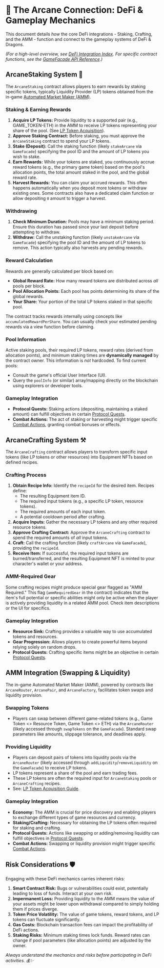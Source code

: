 # 🔮 The Arcane Connection: DeFi & Gameplay Mechanics

This document details *how* the core DeFi integrations - Staking, Crafting, and the AMM - function and connect to the gameplay systems of DeFi & Dragons.

*(For a high-level overview, see [DeFi Integration Index](./index.md). For specific contract functions, see the [GameFacade API Reference](../api-reference/game-facade.md).)*

## ArcaneStaking System 🏦

The `ArcaneStaking` contract allows players to earn rewards by staking specific tokens, typically Liquidity Provider (LP) tokens obtained from the in-game [Automated Market Maker (AMM)](./lp-token-acquisition.md).

### Staking & Earning Rewards

1.  **Acquire LP Tokens:** Provide liquidity to a supported pair (e.g., GAME_TOKEN-ETH) in the AMM to receive LP tokens representing your share of the pool. (See [LP Token Acquisition](./lp-token-acquisition.md)).
2.  **Approve Staking Contract:** Before staking, you must approve the `ArcaneStaking` contract to spend your LP tokens.
3.  **Stake (Deposit):** Call the staking function (likely `stakeArcane` via `GameFacade`) specifying the pool ID and the amount of LP tokens you wish to stake.
4.  **Earn Rewards:** While your tokens are staked, you continuously accrue reward tokens (e.g., the primary game token) based on the pool's allocation points, the total amount staked in the pool, and the global reward rate.
5.  **Harvest Rewards:** You can claim your accrued rewards. This often happens automatically when you deposit more tokens or withdraw existing ones. Some contracts also have a dedicated claim function or allow depositing `0` amount to trigger a harvest.

### Withdrawing

1.  **Check Minimum Duration:** Pools may have a minimum staking period. Ensure this duration has passed since your last deposit before attempting to withdraw.
2.  **Withdraw:** Call the unstaking function (likely `unstakeArcane` via `GameFacade`) specifying the pool ID and the amount of LP tokens to remove. This action typically also harvests any pending rewards.

### Reward Calculation

Rewards are generally calculated per block based on:

-   **Global Reward Rate:** How many reward tokens are distributed across *all* pools per block.
-   **Pool Allocation Points:** Each pool has points determining its share of the global rewards.
-   **Your Share:** Your portion of the total LP tokens staked in that specific pool.

The contract tracks rewards internally using concepts like `accumulatedRewardPerShare`. You can usually check your estimated pending rewards via a view function before claiming.

### Pool Information

Active staking pools, their required LP tokens, reward rates (derived from allocation points), and minimum staking times are **dynamically managed** by the contract owner. This information is *not* hardcoded. To find current pools:

-   Consult the game's official User Interface (UI).
-   Query the `poolInfo` (or similar) array/mapping directly on the blockchain using explorers or developer tools.

### Gameplay Integration

-   **Protocol Quests:** Staking actions (depositing, maintaining a staked amount) can fulfill objectives in certain [Protocol Quests](../api-reference/quest.md#protocol-quests-protocolquestsol).
-   **Combat Actions:** The act of staking or harvesting might trigger specific [Combat Actions](../api-reference/combat.md#combat-actions-sol-), granting combat bonuses or effects.

## ArcaneCrafting System ⚒️

The `ArcaneCrafting` contract allows players to transform specific input tokens (like LP tokens or other resources) into Equipment NFTs based on defined recipes.

### Crafting Process

1.  **Obtain Recipe Info:** Identify the `recipeId` for the desired item. Recipes define:
    *   The resulting Equipment item ID.
    *   The required input tokens (e.g., a specific LP token, resource tokens).
    *   The required amounts of each input token.
    *   A potential cooldown period after crafting.
2.  **Acquire Inputs:** Gather the necessary LP tokens and any other required resource tokens.
3.  **Approve Crafting Contract:** Approve the `ArcaneCrafting` contract to spend the required amounts of *all* input tokens.
4.  **Craft:** Call the crafting function (likely `craftArcane` via `GameFacade`), providing the `recipeId`.
5.  **Receive Item:** If successful, the required input tokens are burned/transferred, and the resulting Equipment NFT is minted to your character's wallet or your address.

### AMM-Required Gear

Some crafting recipes might produce special gear flagged as "AMM Required." This flag (`ammRequiredGear` in the contract) indicates that the item's full potential or specific abilities might only be active when the player is actively providing liquidity in a related AMM pool. Check item descriptions or the UI for specifics.

### Gameplay Integration

-   **Resource Sink:** Crafting provides a valuable way to use accumulated tokens and resources.
-   **Gear Progression:** Allows players to create powerful items beyond relying solely on random drops.
-   **Protocol Quests:** Crafting specific items might be an objective in certain [Protocol Quests](../api-reference/quest.md#protocol-quests-protocolquestsol).

## AMM Integration (Swapping & Liquidity)

The in-game Automated Market Maker (AMM), powered by contracts like `ArcaneRouter`, `ArcanePair`, and `ArcaneFactory`, facilitates token swaps and liquidity provision.

### Swapping Tokens

-   Players can swap between different game-related tokens (e.g., Game Token <> Resource Token, Game Token <> ETH) via the `ArcaneRouter` (likely accessed through `swapTokens` on the `GameFacade`). Standard swap parameters like amounts, slippage tolerance, and deadlines apply.

### Providing Liquidity

-   Players can deposit pairs of tokens into liquidity pools via the `ArcaneRouter` (likely accessed through `addLiquidity`/`removeLiquidity` on the `GameFacade`) to receive LP tokens.
-   LP tokens represent a share of the pool and earn trading fees.
-   These LP tokens are often the required input for `ArcaneStaking` pools or `ArcaneCrafting` recipes.
-   See: [LP Token Acquisition Guide](./lp-token-acquisition.md).

### Gameplay Integration

-   **Economy:** The AMM is crucial for price discovery and enabling players to exchange different types of game resources and currency.
-   **Staking/Crafting:** Necessary for obtaining the LP tokens often required for staking and crafting.
-   **Protocol Quests:** Actions like swapping or adding/removing liquidity can fulfill objectives in [Protocol Quests](../api-reference/quest.md#protocol-quests-protocolquestsol).
-   **Combat Actions:** Swapping or liquidity provision might trigger specific [Combat Actions](../api-reference/combat.md#combat-actions-sol-).

## Risk Considerations 🛡️

Engaging with these DeFi mechanics carries inherent risks:

1.  **Smart Contract Risk:** Bugs or vulnerabilities could exist, potentially leading to loss of funds. Interact at your own risk.
2.  **Impermanent Loss:** Providing liquidity to the AMM means the value of your assets might be lower upon withdrawal compared to simply holding them if prices diverge.
3.  **Token Price Volatility:** The value of game tokens, reward tokens, and LP tokens can fluctuate significantly.
4.  **Gas Costs:** Blockchain transaction fees can impact the profitability of DeFi actions.
5.  **Staking Risks:** Minimum staking times lock funds. Reward rates can change if pool parameters (like allocation points) are adjusted by the owner.

*Always understand the mechanics and risks before participating in DeFi activities.* 💰✨ 